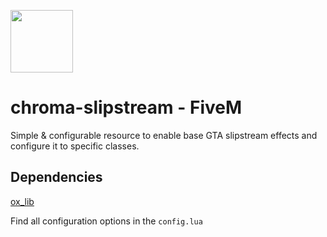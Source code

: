 <img src="https://github.com/Gravxd/fivem-enginesound-menu/assets/75702884/95a09e7e-d8aa-4955-ae0a-ae1ce6a639d4" width="100" height="100"><br>
# chroma-slipstream - FiveM
Simple & configurable resource to enable base GTA slipstream effects and configure it to specific classes.

## Dependencies
[ox_lib](https://github.com/overextended/ox_lib)

Find all configuration options in the `config.lua`
